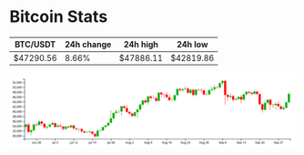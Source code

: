 # Bitcoin Stats

BTC/USDT|24h change|24h high|24h low|
|---|---|---|---|
|$47290.56|8.66%|$47886.11|$42819.86|

<img src="./chart.svg">
